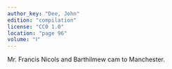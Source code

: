 ```yaml
---
author_key: "Dee, John"
edition: "compilation"
license: "CC0 1.0"
location: "page 96"
volume: "Ⅰ"
---
```

Mr. Francis Nicols and Barthilmew cam to Manchester.
